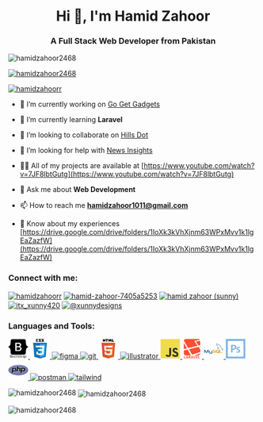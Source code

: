 <h1 align="center">Hi 👋, I'm Hamid Zahoor</h1>
<h3 align="center">A Full Stack Web Developer from Pakistan</h3>

<p align="left"> <img src="https://komarev.com/ghpvc/?username=hamidzahoor2468&label=Profile%20views&color=0e75b6&style=flat" alt="hamidzahoor2468" /> </p>

<p align="left"> <a href="https://github.com/ryo-ma/github-profile-trophy"><img src="https://github-profile-trophy.vercel.app/?username=hamidzahoor2468" alt="hamidzahoor2468" /></a> </p>

<p align="left"> <a href="https://twitter.com/hamidzahoorr" target="blank"><img src="https://img.shields.io/twitter/follow/hamidzahoorr?logo=twitter&style=for-the-badge" alt="hamidzahoorr" /></a> </p>

- 🔭 I’m currently working on [Go Get Gadgets](https://googetgadgets.com/)

- 🌱 I’m currently learning **Laravel**

- 👯 I’m looking to collaborate on [Hills Dot](https://hillsdot.com/)

- 🤝 I’m looking for help with [News Insights](http://newsinsights.net/)

- 👨‍💻 All of my projects are available at [https://www.youtube.com/watch?v=7JF8lbtGutg](https://www.youtube.com/watch?v=7JF8lbtGutg)

- 💬 Ask me about **Web Development**

- 📫 How to reach me **hamidzahoor1011@gmail.com**

- 📄 Know about my experiences [https://drive.google.com/drive/folders/1IoXk3kVhXjnm63WPxMvv1k1lgEaZazfW](https://drive.google.com/drive/folders/1IoXk3kVhXjnm63WPxMvv1k1lgEaZazfW)

<h3 align="left">Connect with me:</h3>
<p align="left">
<a href="https://twitter.com/hamidzahoorr" target="blank"><img align="center" src="https://raw.githubusercontent.com/rahuldkjain/github-profile-readme-generator/master/src/images/icons/Social/twitter.svg" alt="hamidzahoorr" height="30" width="40" /></a>
<a href="https://linkedin.com/in/hamid-zahoor-7405a5253" target="blank"><img align="center" src="https://raw.githubusercontent.com/rahuldkjain/github-profile-readme-generator/master/src/images/icons/Social/linked-in-alt.svg" alt="hamid-zahoor-7405a5253" height="30" width="40" /></a>
<a href="https://fb.com/hamid zahoor (sunny)" target="blank"><img align="center" src="https://raw.githubusercontent.com/rahuldkjain/github-profile-readme-generator/master/src/images/icons/Social/facebook.svg" alt="hamid zahoor (sunny)" height="30" width="40" /></a>
<a href="https://instagram.com/itx_xunny420" target="blank"><img align="center" src="https://raw.githubusercontent.com/rahuldkjain/github-profile-readme-generator/master/src/images/icons/Social/instagram.svg" alt="itx_xunny420" height="30" width="40" /></a>
<a href="https://www.youtube.com/c/@xunnydesigns" target="blank"><img align="center" src="https://raw.githubusercontent.com/rahuldkjain/github-profile-readme-generator/master/src/images/icons/Social/youtube.svg" alt="@xunnydesigns" height="30" width="40" /></a>
</p>

<h3 align="left">Languages and Tools:</h3>
<p align="left"> <a href="https://getbootstrap.com" target="_blank" rel="noreferrer"> <img src="https://raw.githubusercontent.com/devicons/devicon/master/icons/bootstrap/bootstrap-plain-wordmark.svg" alt="bootstrap" width="40" height="40"/> </a> <a href="https://www.w3schools.com/css/" target="_blank" rel="noreferrer"> <img src="https://raw.githubusercontent.com/devicons/devicon/master/icons/css3/css3-original-wordmark.svg" alt="css3" width="40" height="40"/> </a> <a href="https://www.figma.com/" target="_blank" rel="noreferrer"> <img src="https://www.vectorlogo.zone/logos/figma/figma-icon.svg" alt="figma" width="40" height="40"/> </a> <a href="https://git-scm.com/" target="_blank" rel="noreferrer"> <img src="https://www.vectorlogo.zone/logos/git-scm/git-scm-icon.svg" alt="git" width="40" height="40"/> </a> <a href="https://www.w3.org/html/" target="_blank" rel="noreferrer"> <img src="https://raw.githubusercontent.com/devicons/devicon/master/icons/html5/html5-original-wordmark.svg" alt="html5" width="40" height="40"/> </a> <a href="https://www.adobe.com/in/products/illustrator.html" target="_blank" rel="noreferrer"> <img src="https://www.vectorlogo.zone/logos/adobe_illustrator/adobe_illustrator-icon.svg" alt="illustrator" width="40" height="40"/> </a> <a href="https://developer.mozilla.org/en-US/docs/Web/JavaScript" target="_blank" rel="noreferrer"> <img src="https://raw.githubusercontent.com/devicons/devicon/master/icons/javascript/javascript-original.svg" alt="javascript" width="40" height="40"/> </a> <a href="https://laravel.com/" target="_blank" rel="noreferrer"> <img src="https://raw.githubusercontent.com/devicons/devicon/master/icons/laravel/laravel-plain-wordmark.svg" alt="laravel" width="40" height="40"/> </a> <a href="https://www.mysql.com/" target="_blank" rel="noreferrer"> <img src="https://raw.githubusercontent.com/devicons/devicon/master/icons/mysql/mysql-original-wordmark.svg" alt="mysql" width="40" height="40"/> </a> <a href="https://www.photoshop.com/en" target="_blank" rel="noreferrer"> <img src="https://raw.githubusercontent.com/devicons/devicon/master/icons/photoshop/photoshop-line.svg" alt="photoshop" width="40" height="40"/> </a> <a href="https://www.php.net" target="_blank" rel="noreferrer"> <img src="https://raw.githubusercontent.com/devicons/devicon/master/icons/php/php-original.svg" alt="php" width="40" height="40"/> </a> <a href="https://postman.com" target="_blank" rel="noreferrer"> <img src="https://www.vectorlogo.zone/logos/getpostman/getpostman-icon.svg" alt="postman" width="40" height="40"/> </a> <a href="https://tailwindcss.com/" target="_blank" rel="noreferrer"> <img src="https://www.vectorlogo.zone/logos/tailwindcss/tailwindcss-icon.svg" alt="tailwind" width="40" height="40"/> </a> </p>

<p><img align="left" src="https://github-readme-stats.vercel.app/api/top-langs?username=hamidzahoor2468&show_icons=true&locale=en&layout=compact" alt="hamidzahoor2468" /></p>

<p>&nbsp;<img align="center" src="https://github-readme-stats.vercel.app/api?username=hamidzahoor2468&show_icons=true&locale=en" alt="hamidzahoor2468" /></p>

<p><img align="center" src="https://github-readme-streak-stats.herokuapp.com/?user=hamidzahoor2468&" alt="hamidzahoor2468" /></p>
